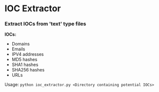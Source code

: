 # IOC Extractor

### Extract IOCs from 'text' type files

**IOCs:**

- Domains
- Emails
- IPV4 addresses
- MD5 hashes
- SHA1 hashes
- SHA256 hashes
- URLs

Usage: `python ioc_extractor.py <Directory containing potential IOCs>`
